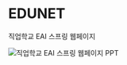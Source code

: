 # EDUNET
직업학교 EAI 스프링 웹페이지

![직업학교 EAI 스프링 웹페이지 PPT](https://github.com/user-attachments/assets/15ad8968-32bc-4cb3-a702-9f41c7d4585e)

